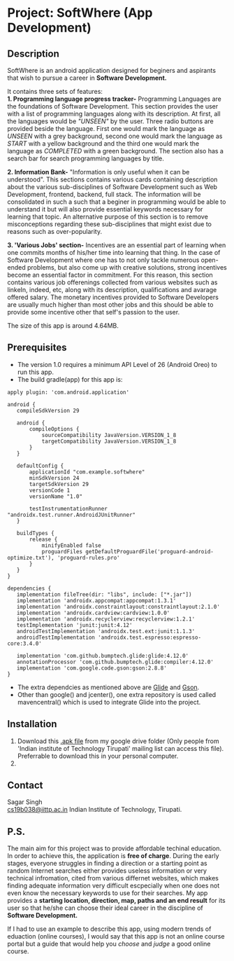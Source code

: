 # Project: SoftWhere (App Development)

## Description

SoftWhere is an android application designed for beginers and aspirants that wish to pursue a career in **Software Development.**   

It contains three sets of features:  
**1. Programming language progress tracker-** Programming Languages are the foundations of Software Development. This section provides the user with a list of 
programming languages along with its description. At first, all the languages would be *"UNSEEN"* by the user. Three radio buttons are provided beside the language. 
First one would mark the language as *UNSEEN* with a grey background, second one would mark the language as *START* with a yellow background and the third one would 
mark the language as *COMPLETED* with a green background. The section also has a search bar for search programming languages by title.  

**2. Information Bank-** "Information is only useful when it can be understood". This sections contains various cards containing description about the various 
sub-disciplines of Software Development such as Web Development, frontend, backend, full stack. The information will be consolidated in such a such that a beginer 
in programming would be able to understand it but will also provide essential keywords necessary for learning that topic. An alternative purpose of this section is 
to remove misconceptions regarding these sub-disciplines that might exist due to reasons such as over-popularity.  

**3. 'Various Jobs' section-** Incentives are an essential part of learning when one commits months of his/her time into learning that thing. In the case of Software 
Development where one has to not only tackle numerous open-ended problems, but also come up with creative solutions, strong incentives become an essential factor in 
commitment. For this reason, this section contains various job offerenings collected from various websites such as linkeIn, indeed, etc, along with its description, 
qualifications and avarage offered salary. The monetary incentives provided to Software Developers are usually much higher than most other jobs and this should be 
able to provide some incentive other that self's passion to the user.

The size of this app is around 4.64MB.

## Prerequisites

* The version 1.0 requires a minimum API Level of 26 (Android Oreo) to run this app.
* The build gradle(app) for this app is:
 
 ```
 apply plugin: 'com.android.application'

android {
    compileSdkVersion 29

    android {
        compileOptions {
            sourceCompatibility JavaVersion.VERSION_1_8
            targetCompatibility JavaVersion.VERSION_1_8
        }
    }

    defaultConfig {
        applicationId "com.example.softwhere"
        minSdkVersion 24
        targetSdkVersion 29
        versionCode 1
        versionName "1.0"

        testInstrumentationRunner "androidx.test.runner.AndroidJUnitRunner"
    }

    buildTypes {
        release {
            minifyEnabled false
            proguardFiles getDefaultProguardFile('proguard-android-optimize.txt'), 'proguard-rules.pro'
        }
    }
}

dependencies {
    implementation fileTree(dir: "libs", include: ["*.jar"])
    implementation 'androidx.appcompat:appcompat:1.3.1'
    implementation 'androidx.constraintlayout:constraintlayout:2.1.0'
    implementation 'androidx.cardview:cardview:1.0.0'
    implementation 'androidx.recyclerview:recyclerview:1.2.1'
    testImplementation 'junit:junit:4.12'
    androidTestImplementation 'androidx.test.ext:junit:1.1.3'
    androidTestImplementation 'androidx.test.espresso:espresso-core:3.4.0'

    implementation 'com.github.bumptech.glide:glide:4.12.0'
    annotationProcessor 'com.github.bumptech.glide:compiler:4.12.0'
    implementation 'com.google.code.gson:gson:2.8.8'
}
 ``` 
 * The extra dependcies as mentioned above are [Glide](https://github.com/bumptech/glide) and [Gson](https://github.com/google/gson).
 * Other than google() and jcenter(), one extra repository is used called mavencentral() which is used to integrate Glide into the project.

## Installation

1. Download this [.apk file](https://drive.google.com/file/d/14eXM19CXHwr3lFwGQziVu8wO4VkuBRvV/view?usp=sharing) from my google drive folder (Only people from 'Indian institute of Technology Tirupati' mailing list can access this file). Preferrable to download this in your personal computer.
2. 

## Contact

Sagar Singh  
cs19b038@iittp.ac.in
Indian Institute of Technology, Tirupati.

## P.S.
The main aim for this project was to provide affordable techinal education. In order to achieve this, the application is **free of charge**. During the early stages, 
everyone struggles in finding a direction or a starting point as random Internet searches either provides useless information or very technical infromation, cited 
from various differnet websites, which makes finding adequate information very difficult escpecially when one does not even know the necessary keywords to use for 
their searches. My app provides a **starting location, direction, map, paths and an end result** for its user so that he/she can choose their ideal career in the 
discipline of **Software Development.**

If I had to use an example to describe this app, using modern trends of eduaction (online courses), I would say that this app is not an online course portal but a guide 
that would help you *choose* and *judge* a good online course.
